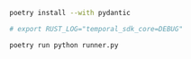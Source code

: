 
```bash
poetry install --with pydantic
```

```bash
# export RUST_LOG="temporal_sdk_core=DEBUG"

poetry run python runner.py
```
